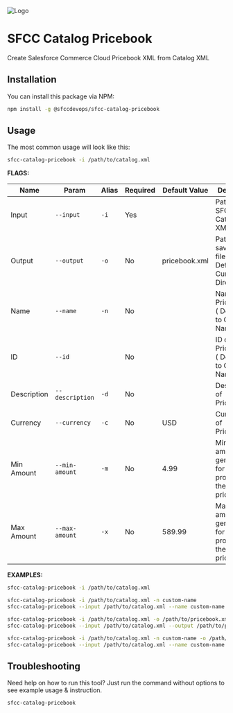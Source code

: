![Logo](https://sfccdevops.s3.amazonaws.com/logo-128.png "Logo")

SFCC Catalog Pricebook
===

Create Salesforce Commerce Cloud Pricebook XML from Catalog XML

Installation
---

You can install this package via NPM:

```bash
npm install -g @sfccdevops/sfcc-catalog-pricebook
```

Usage
---

The most common usage will look like this:

```bash
sfcc-catalog-pricebook -i /path/to/catalog.xml
```

**FLAGS:**

Name        | Param           | Alias      | Required | Default Value | Definition
------------|-----------------|------------|----------|---------------|---------------------
Input       | `--input`       | `-i`       | Yes      |               | Path to SFCC Catalog XML File
Output      | `--output`      | `-o`       | No       | pricebook.xml | Path to save XML file ( Defaults to Current Directory )
Name        | `--name`        | `-n`       | No       |               | Name of Pricebook ( Defaults to Catalog Name )
ID          | `--id`          |            | No       |               | ID of Pricebook ( Defaults to Catalog Name )
Description | `--description` | `-d`       | No       |               | Description of Pricebook
Currency    | `--currency`    | `-c`       | No       | USD           | Currency of Pricebook
Min Amount  | `--min-amount`  | `-m`       | No       | 4.99          | Minimum amount generated for a product in the pricebook
Max Amount  | `--max-amount`  | `-x`       | No       | 589.99        | Maximum amount generated for a product in the pricebook

**EXAMPLES:**

```bash
sfcc-catalog-pricebook -i /path/to/catalog.xml

sfcc-catalog-pricebook -i /path/to/catalog.xml -n custom-name
sfcc-catalog-pricebook --input /path/to/catalog.xml --name custom-name

sfcc-catalog-pricebook -i /path/to/catalog.xml -o /path/to/pricebook.xml
sfcc-catalog-pricebook --input /path/to/catalog.xml --output /path/to/pricebook.xml

sfcc-catalog-pricebook -i /path/to/catalog.xml -n custom-name -o /path/to/pricebook.xml
sfcc-catalog-pricebook --input /path/to/catalog.xml --name custom-name --output /path/to/pricebook.xml
```

Troubleshooting
---

Need help on how to run this tool?  Just run the command without options to see example usage & instruction.

```bash
sfcc-catalog-pricebook
```
